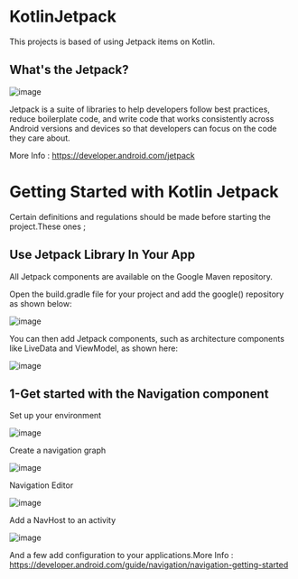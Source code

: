 # KotlinJetpack

This projects is based of using Jetpack items on Kotlin.

## What's the Jetpack?

![image](https://user-images.githubusercontent.com/32849662/105204323-18b82080-5b55-11eb-8a37-33f8315c08a9.png)

Jetpack is a suite of libraries to help developers follow best practices, reduce boilerplate code, and write code that works consistently across Android versions and devices so that developers can focus on the code they care about.

More Info : https://developer.android.com/jetpack

# Getting Started with Kotlin Jetpack

Certain definitions and regulations should be made before starting the project.These ones ;

## Use Jetpack Library In Your App

All Jetpack components are available on the Google Maven repository.

Open the build.gradle file for your project and add the google() repository as shown below:

![image](https://user-images.githubusercontent.com/32849662/105204626-70568c00-5b55-11eb-9a9d-bd915bd4cbb8.png)

You can then add Jetpack components, such as architecture components like LiveData and ViewModel, as shown here:

![image](https://user-images.githubusercontent.com/32849662/105204901-aeec4680-5b55-11eb-9d22-ce62cdd95565.png)

## 1-Get started with the Navigation component

Set up your environment

![image](https://user-images.githubusercontent.com/32849662/105205026-d3482300-5b55-11eb-8258-b9ad6a8111a6.png)

Create a navigation graph

![image](https://user-images.githubusercontent.com/32849662/105205073-e2c76c00-5b55-11eb-833c-250def5c3eb2.png)

Navigation Editor

![image](https://user-images.githubusercontent.com/32849662/105205105-ed820100-5b55-11eb-8e8f-36b4337434d4.png)

Add a NavHost to an activity

![image](https://user-images.githubusercontent.com/32849662/105205161-fe327700-5b55-11eb-9809-0e63b7f56c5e.png)


And a few add configuration to your applications.More Info : https://developer.android.com/guide/navigation/navigation-getting-started

